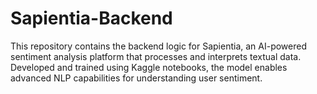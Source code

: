 # Sapientia-Backend
This repository contains the backend logic for Sapientia, an AI-powered sentiment analysis platform that processes and interprets textual data. Developed and trained using Kaggle notebooks, the model enables advanced NLP capabilities for understanding user sentiment.
